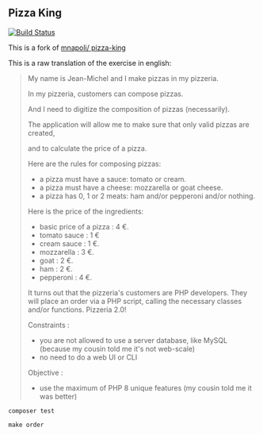 Pizza King
----

[![Build Status](https://github.com/bakame-php/pizza-king/workflows/build/badge.svg)](https://github.com/bakame-php/pizza-king/actions?query=workflow%3A%22build%22)

This is a fork of [mnapoli/ pizza-king](https://github.com/mnapoli/pizza-king)

This is a raw translation of the exercise in english:

> My name is Jean-Michel and I make pizzas in my pizzeria.
>
> In my pizzeria, customers can compose pizzas.
>
> And I need to digitize the composition of pizzas (necessarily).
>
> The application will allow me to make sure that only valid pizzas are created, 
>
> and to calculate the price of a pizza.
>
> Here are the rules for composing pizzas:
>
> - a pizza must have a sauce: tomato or cream.
> - a pizza must have a cheese: mozzarella or goat cheese.
> - a pizza has 0, 1 or 2 meats: ham and/or pepperoni and/or nothing.
>
> Here is the price of the ingredients:
>
> - basic price of a pizza : 4 €.
> - tomato sauce : 1 €
> - cream sauce : 1 €.
> - mozzarella : 3 €.
> - goat : 2 €.
> - ham : 2 €.
> - pepperoni : 4 €.
>
> It turns out that the pizzeria's customers are PHP developers.
> They will place an order via a PHP script, calling the necessary classes and/or functions.
> Pizzeria 2.0!
>
> Constraints :
>
> - you are not allowed to use a server database, like MySQL (because my cousin told me it's not web-scale)
> - no need to do a web UI or CLI
>
> Objective :
>
> - use the maximum of PHP 8 unique features (my cousin told me it was better)

```
composer test
```

```
make order
```
